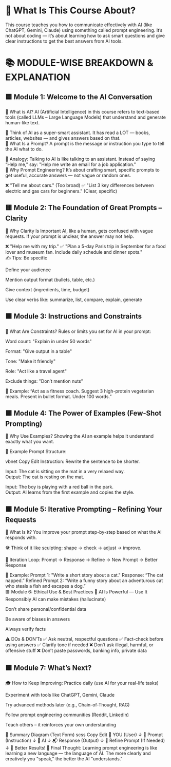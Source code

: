 # 🧠 What Is This Course About?
This course teaches you how to communicate effectively with AI (like ChatGPT, Gemini, Claude) using something called prompt engineering.
It’s not about coding — it’s about learning how to ask smart questions and give clear instructions to get the best answers from AI tools.
</br>
# 📚 MODULE-WISE BREAKDOWN & EXPLANATION
## 🟦 Module 1: Welcome to the AI Conversation
🔹 What is AI?
AI (Artificial Intelligence) in this course refers to text-based tools (called LLMs – Large Language Models) that understand and generate human-like text.

🧠 Think of AI as a super-smart assistant. It has read a LOT — books, articles, websites — and gives answers based on that.
</br>
🔹 What Is a Prompt?
A prompt is the message or instruction you type to tell the AI what to do.

📌 Analogy: Talking to AI is like talking to an assistant. Instead of saying “Help me,” say:
"Help me write an email for a job application."
</br>
🔹 Why Prompt Engineering?
It’s about crafting smart, specific prompts to get useful, accurate answers — not vague or random ones.

❌ "Tell me about cars." (Too broad)
✅ "List 3 key differences between electric and gas cars for beginners." (Clear, specific)
</br>
## 🟨 Module 2: The Foundation of Great Prompts – Clarity
🔹 Why Clarity Is Important
AI, like a human, gets confused with vague requests. If your prompt is unclear, the answer may not help.

❌ "Help me with my trip."
✅ "Plan a 5-day Paris trip in September for a food lover and museum fan. Include daily schedule and dinner spots."
</br>
✍️ Tips:
Be specific

Define your audience

Mention output format (bullets, table, etc.)

Give context (ingredients, time, budget)

Use clear verbs like: summarize, list, compare, explain, generate
</br>
## 🟧 Module 3: Instructions and Constraints
🔹 What Are Constraints?
Rules or limits you set for AI in your prompt:

Word count: "Explain in under 50 words"

Format: "Give output in a table"

Tone: "Make it friendly"

Role: "Act like a travel agent"

Exclude things: "Don’t mention nuts"

📌 Example:
“Act as a fitness coach. Suggest 3 high-protein vegetarian meals. Present in bullet format. Under 100 words.”
</br>
## 🟪 Module 4: The Power of Examples (Few-Shot Prompting)
🔹 Why Use Examples?
Showing the AI an example helps it understand exactly what you want.

📌 Example Prompt Structure:

vbnet
Copy
Edit
Instruction: Rewrite the sentence to be shorter.

Input: The cat is sitting on the mat in a very relaxed way.  
Output: The cat is resting on the mat.

Input: The boy is playing with a red ball in the park.  
Output:
AI learns from the first example and copies the style.
</br>
## 🟫 Module 5: Iterative Prompting – Refining Your Requests
🔹 What Is It?
You improve your prompt step-by-step based on what the AI responds with.

🛠️ Think of it like sculpting: shape → check → adjust → improve.

🔁 Iteration Loop:
Prompt → Response → Refine → New Prompt → Better Response

🧠 Example:
Prompt 1: "Write a short story about a cat."
Response: “The cat napped.”
Refined Prompt 2: “Write a funny story about an adventurous cat who steals a fish and escapes a dog.”
</br>
🟥 Module 6: Ethical Use & Best Practices
🔹 AI Is Powerful — Use It Responsibly
AI can make mistakes (hallucinate)

Don’t share personal/confidential data

Be aware of biases in answers

Always verify facts

⚠️ DOs & DON’Ts
✅ Ask neutral, respectful questions
✅ Fact-check before using answers
✅ Clarify tone if needed
❌ Don’t ask illegal, harmful, or offensive stuff
❌ Don’t paste passwords, banking info, private data
</br>
## 🟩 Module 7: What’s Next?
🎓 How to Keep Improving:
Practice daily (use AI for your real-life tasks)

Experiment with tools like ChatGPT, Gemini, Claude

Try advanced methods later (e.g., Chain-of-Thought, RAG)

Follow prompt engineering communities (Reddit, LinkedIn)

Teach others – it reinforces your own understanding

🧩 Summary Diagram (Text Form)
scss
Copy
Edit
           👤 YOU (User)
               ↓
        📝 Prompt (Instruction)
               ↓
            🤖 AI
               ↓
       📬 Response (Output)
               ↓
   🔁 Refine Prompt (If Needed)
               ↓
        🎯 Better Results!
📝 Final Thought:
Learning prompt engineering is like learning a new language — the language of AI. The more clearly and creatively you "speak," the better the AI "understands."
